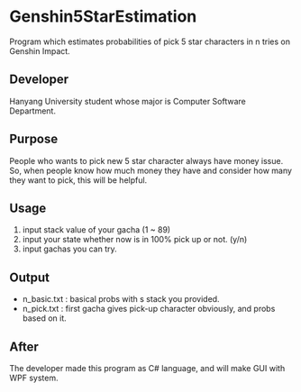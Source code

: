 # Genshin5StarEstimation
Program which estimates probabilities of pick 5 star characters in n tries on Genshin Impact.

## Developer
Hanyang University student whose major is Computer Software Department.

## Purpose
People who wants to pick new 5 star character always have money issue. So, when people know how much money they have and consider how many they want to pick, this will be helpful.

## Usage
1. input stack value of your gacha (1 ~ 89)
2. input your state whether now is in 100% pick up or not. (y/n)
3. input gachas you can try.

## Output
- n_basic.txt : basical probs with s stack you provided.
- n_pick.txt : first gacha gives pick-up character obviously, and probs based on it.

## After
The developer made this program as C# language, and will make GUI with WPF system.
